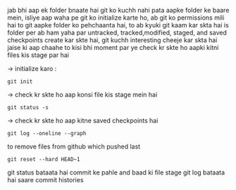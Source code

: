 jab bhi aap ek folder bnaate hai git ko kuchh nahi pata aapke folder ke
baare mein, isliye aap waha pe git ko initialize karte ho, ab git ko
permissions mili hai to git aapke folder ko pehchaanta hai, to ab kyuki git kaam kar skta hai is folder per ab ham yaha par untracked, tracked,modified, staged, and saved checkpoints create kar skte hai, git kuchh
interesting cheeje kar skta hai jaise ki aap chaahe to kisi bhi moment par
ye check kr skte ho aapki kitni files kis stage par hai

-> initialize karo : 
```
git init
```

-> check kr skte ho aap konsi file kis stage mein hai
```
git status -s
```

-> check kr skte ho aap kitne saved checkpoints hai 
```
git log --oneline --graph
```
to remove files from github which pushed last

```
git reset --hard HEAD~1
```
git status bataata hai commit ke pahle and baad ki file stage
git log bataata hai saare commit histories